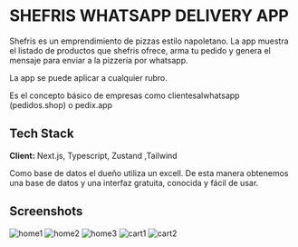 # SHEFRIS WHATSAPP DELIVERY APP

Shefris es un emprendimiento de pizzas estilo napoletano. La app muestra el listado de productos que shefris ofrece, arma tu pedido y genera el mensaje para enviar a la pizzería por whatsapp.

La app se puede aplicar a cualquier rubro.

Es el concepto básico de empresas como clientesalwhatsapp (pedidos.shop) o pedix.app

## Tech Stack

**Client:** Next.js, Typescript, Zustand ,Tailwind

Como base de datos el dueño utiliza un excell. De esta manera obtenemos una base de datos y una interfaz gratuita, conocida y fácil de usar.

## Screenshots

<img src="imgs/home1" alt="home1" />
<img src="imgs/home2" alt="home2" />
<img src="imgs/home3" alt="home3" />
<img src="imgs/cart1" alt="cart1" />
<img src="imgs/cart2" alt="cart2" />
